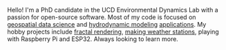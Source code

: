 Hello! I'm a PhD candidate in the UCD Environmental Dynamics Lab with a passion for open-source software. Most of my code is focused on [geospatial data science](https://github.com/klarrieu/RiverREM) and [hydrodynamic modeling](https://github.com/SI3DL/psi3d) [applications](https://github.com/RiverArchitect/program). My hobby projects include [fractal rendering](https://github.com/klarrieu/fractal_explorer), [making weather stations](https://github.com/klarrieu/weather_station), playing with Raspberry Pi and ESP32. Always looking to learn more.

